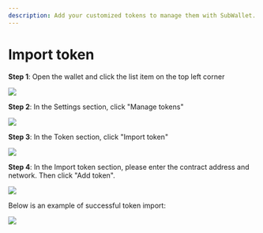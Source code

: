 ```yaml
---
description: Add your customized tokens to manage them with SubWallet.
---
```


# Import token

**Step 1**: Open the wallet and click the list item on the top left corner

![](<../.gitbook/assets/image (106).png>)

**Step 2**: In the Settings section, click "Manage tokens"

![](<../.gitbook/assets/image (117).png>)

**Step 3**: In the Token section, click "Import token"

![](<../.gitbook/assets/image (97).png>)

**Step 4**: In the Import token section, please enter the contract address and network. Then click "Add token".&#x20;

![](<../.gitbook/assets/image (112).png>)

Below is an example of successful token import:

![](<../.gitbook/assets/image (92).png>)
